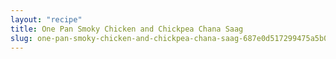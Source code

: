 ```yaml
---
layout: "recipe"
title: One Pan Smoky Chicken and Chickpea Chana Saag
slug: one-pan-smoky-chicken-and-chickpea-chana-saag-687e0d517299475a5b05d9f0
---
```

